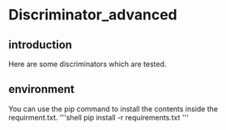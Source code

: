 # Discriminator_advanced
## introduction
Here are some discriminators which are tested.
## environment
You can use the pip command to install the contents inside the requirment.txt.
'''shell 
pip install -r requirements.txt
'''

